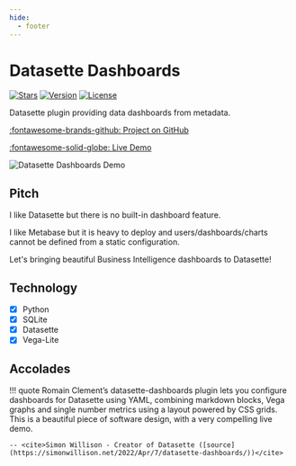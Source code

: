```yaml
---
hide:
  - footer
---
```


# Datasette Dashboards

[![Stars](https://img.shields.io/github/stars/rclement/datasette-dashboards)](https://github.com/rclement/datasette-dashboards "Stars")
[![Version](https://img.shields.io/github/tag/rclement/datasette-dashboards.svg)](https://github.com/rclement/datasette-dashboards/releases/latest "Version")
[![License](https://img.shields.io/github/license/rclement/datasette-dashboards)](https://github.com/rclement/datasette-dashboards/blob/master/LICENSE "License")

Datasette plugin providing data dashboards from metadata.

[:fontawesome-brands-github: Project on GitHub][repository]

[:fontawesome-solid-globe: Live Demo][demo]

![Datasette Dashboards Demo](https://raw.githubusercontent.com/rclement/datasette-dashboards/master/demo/datasette-dashboards-demo.png)

## Pitch

I like Datasette but there is no built-in dashboard feature.

I like Metabase but it is heavy to deploy and users/dashboards/charts cannot be
defined from a static configuration.

Let's bringing beautiful Business Intelligence dashboards to Datasette!

## Technology

- [x] Python
- [x] SQLite
- [x] Datasette
- [x] Vega-Lite

## Accolades

!!! quote
    Romain Clement’s datasette-dashboards plugin lets you configure dashboards for Datasette using YAML, combining markdown blocks, Vega graphs and single number metrics using a layout powered by CSS grids. This is a beautiful piece of software design, with a very compelling live demo.

    -- <cite>Simon Willison - Creator of Datasette ([source](https://simonwillison.net/2022/Apr/7/datasette-dashboards/))</cite>

[repository]: https://github.com/rclement/datasette-dashboards "GitHub Repository"
[demo]: https://datasette-dashboards-demo.vercel.app "Live Demo"
